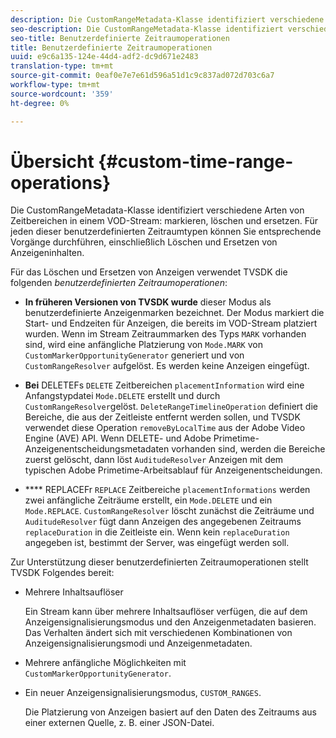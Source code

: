 ```yaml
---
description: Die CustomRangeMetadata-Klasse identifiziert verschiedene Arten von Zeitbereichen in einem VOD-Stream-Markierungszeichen, Löschen und Ersetzen. Für jeden dieser benutzerdefinierten Zeitraumtypen können Sie entsprechende Vorgänge durchführen, einschließlich Löschen und Ersetzen von Anzeigeninhalten.
seo-description: Die CustomRangeMetadata-Klasse identifiziert verschiedene Arten von Zeitbereichen in einem VOD-Stream-Markierungszeichen, Löschen und Ersetzen. Für jeden dieser benutzerdefinierten Zeitraumtypen können Sie entsprechende Vorgänge durchführen, einschließlich Löschen und Ersetzen von Anzeigeninhalten.
seo-title: Benutzerdefinierte Zeitraumoperationen
title: Benutzerdefinierte Zeitraumoperationen
uuid: e9c6a135-124e-44d4-adf2-dc9d671e2483
translation-type: tm+mt
source-git-commit: 0eaf0e7e7e61d596a51d1c9c837ad072d703c6a7
workflow-type: tm+mt
source-wordcount: '359'
ht-degree: 0%

---
```



# Übersicht {#custom-time-range-operations}

Die CustomRangeMetadata-Klasse identifiziert verschiedene Arten von Zeitbereichen in einem VOD-Stream: markieren, löschen und ersetzen. Für jeden dieser benutzerdefinierten Zeitraumtypen können Sie entsprechende Vorgänge durchführen, einschließlich Löschen und Ersetzen von Anzeigeninhalten.

<!--<a id="section_1323C0BAC259424C85A6ACFB48FE77EC"></a>-->

Für das Löschen und Ersetzen von Anzeigen verwendet TVSDK die folgenden *benutzerdefinierten Zeitraumoperationen*:

* **In früheren Versionen von TVSDK wurde** dieser Modus als benutzerdefinierte Anzeigenmarken bezeichnet. Der Modus markiert die Start- und Endzeiten für Anzeigen, die bereits im VOD-Stream platziert wurden. Wenn im Stream Zeitraummarken des Typs `MARK` vorhanden sind, wird eine anfängliche Platzierung von `Mode.MARK` von `CustomMarkerOpportunityGenerator` generiert und von `CustomRangeResolver` aufgelöst. Es werden keine Anzeigen eingefügt.

* **Bei** DELETEFs  `DELETE` Zeitbereichen  `placementInformation` wird eine Anfangstypdatei  `Mode.DELETE` erstellt und durch  `CustomRangeResolver`gelöst. `DeleteRangeTimelineOperation` definiert die Bereiche, die aus der Zeitleiste entfernt werden sollen, und TVSDK verwendet diese Operation  `removeByLocalTime` aus der Adobe Video Engine (AVE) API. Wenn DELETE- und Adobe Primetime-Anzeigenentscheidungsmetadaten vorhanden sind, werden die Bereiche zuerst gelöscht, dann löst `AuditudeResolver` Anzeigen mit dem typischen Adobe Primetime-Arbeitsablauf für Anzeigenentscheidungen.

* **** REPLACEFr  `REPLACE` Zeitbereiche  `placementInformations` werden zwei anfängliche Zeiträume erstellt, ein  `Mode.DELETE` und ein  `Mode.REPLACE`. `CustomRangeResolver` löscht zunächst die Zeiträume und  `AuditudeResolver` fügt dann Anzeigen des angegebenen Zeitraums  `replaceDuration` in die Zeitleiste ein. Wenn kein `replaceDuration` angegeben ist, bestimmt der Server, was eingefügt werden soll.

Zur Unterstützung dieser benutzerdefinierten Zeitraumoperationen stellt TVSDK Folgendes bereit:

* Mehrere Inhaltsauflöser

   Ein Stream kann über mehrere Inhaltsauflöser verfügen, die auf dem Anzeigensignalisierungsmodus und den Anzeigenmetadaten basieren. Das Verhalten ändert sich mit verschiedenen Kombinationen von Anzeigensignalisierungsmodi und Anzeigenmetadaten.
* Mehrere anfängliche Möglichkeiten mit `CustomMarkerOpportunityGenerator`.
* Ein neuer Anzeigensignalisierungsmodus, `CUSTOM_RANGES`.

   Die Platzierung von Anzeigen basiert auf den Daten des Zeitraums aus einer externen Quelle, z. B. einer JSON-Datei.

